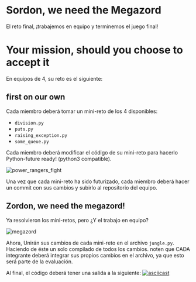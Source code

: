 # Sordon, we need the Megazord
El reto final, ¡trabajemos en equipo y terminemos el juego final!

# Your mission, should you choose to accept it
En equipos de 4, su reto es el siguiente:

## first on our own
Cada miembro deberá tomar un mini-reto de los 4 disponibles:
 * `division.py`
 * `puts.py`
 * `raising_exception.py`
 * `some_queue.py`

Cada miembro deberá modificar el código de su mini-reto para hacerlo
Python-future ready! (python3 compatible).

![power_rangers_fight](https://media.giphy.com/media/1MFl0oCoNjgME/giphy.gif)

Una vez que cada mini-reto ha sido futurizado, cada miembro deberá hacer un
commit con sus cambios y subirlo al repositorio del equipo.

## Zordon, we need the megazord!
Ya resolvieron los mini-retos, pero ¿Y el trabajo en equipo?

![megazord](https://media.giphy.com/media/pheOCmHVZehjy/giphy.gif)

Ahora, Unirán sus cambios de cada mini-reto en el archivo `jungle.py`.
Haciendo de éste un solo compilado de todos los cambios. noten que CADA
integrante deberá integrar sus propios cambios en el archivo, ya que esto será
parte de la evaluación.

Al final, el código deberá tener una salida a la siguiente:
[![asciicast](https://asciinema.org/a/5tXnHBPyZF85XEKOJW3cHPBOK.png)](https://asciinema.org/a/5tXnHBPyZF85XEKOJW3cHPBOK)
